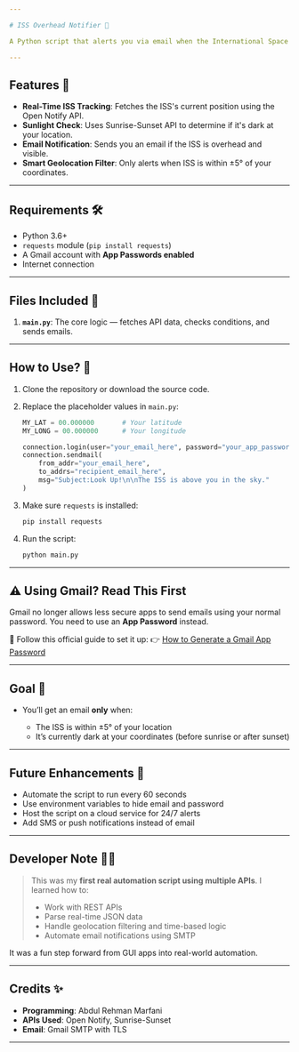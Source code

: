 ```yaml
---

# ISS Overhead Notifier 🚀

A Python script that alerts you via email when the International Space Station (ISS) is above your location *and* it's currently dark outside, so you can look up and see it!

---
```


## Features 🌌

* **Real-Time ISS Tracking**: Fetches the ISS's current position using the Open Notify API.
* **Sunlight Check**: Uses Sunrise-Sunset API to determine if it's dark at your location.
* **Email Notification**: Sends you an email if the ISS is overhead and visible.
* **Smart Geolocation Filter**: Only alerts when ISS is within ±5° of your coordinates.

---

## Requirements 🛠️

* Python 3.6+
* `requests` module (`pip install requests`)
* A Gmail account with **App Passwords enabled**
* Internet connection

---

## Files Included 📂

1. **`main.py`**: The core logic — fetches API data, checks conditions, and sends emails.

---

## How to Use? 🧭

1. Clone the repository or download the source code.

2. Replace the placeholder values in `main.py`:

   ```python
   MY_LAT = 00.000000       # Your latitude
   MY_LONG = 00.000000      # Your longitude

   connection.login(user="your_email_here", password="your_app_password_here")
   connection.sendmail(
       from_addr="your_email_here",
       to_addrs="recipient_email_here",
       msg="Subject:Look Up!\n\nThe ISS is above you in the sky."
   )
   ```

3. Make sure `requests` is installed:

   ```bash
   pip install requests
   ```

4. Run the script:

   ```bash
   python main.py
   ```

---

## ⚠️ Using Gmail? Read This First

Gmail no longer allows less secure apps to send emails using your normal password.
You need to use an **App Password** instead.

🔐 Follow this official guide to set it up:
👉 [How to Generate a Gmail App Password](https://support.google.com/accounts/answer/185833)

---

## Goal 🎯

* You’ll get an email **only** when:

  * The ISS is within ±5° of your location
  * It’s currently dark at your coordinates (before sunrise or after sunset)

---

## Future Enhancements 🚀

* Automate the script to run every 60 seconds
* Use environment variables to hide email and password
* Host the script on a cloud service for 24/7 alerts
* Add SMS or push notifications instead of email

---

## Developer Note 🧑‍💻

> This was my **first real automation script using multiple APIs**. I learned how to:
>
> * Work with REST APIs
> * Parse real-time JSON data
> * Handle geolocation filtering and time-based logic
> * Automate email notifications using SMTP

It was a fun step forward from GUI apps into real-world automation.

---

## Credits ✨

* **Programming**: Abdul Rehman Marfani
* **APIs Used**: Open Notify, Sunrise-Sunset
* **Email**: Gmail SMTP with TLS

---
